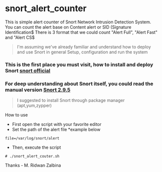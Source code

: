 # snort_alert_counter
This is simple alert counter of Snort Network Intrusion Detection System.
You can count the alert base on Content alert or SID (Signature Identification$
There is 3 format that we could count "Alert Full", "Alert Fast" and "Alert CS$
> I'm assuming we've already familiar and understand how to deploy and use Snort in general
> Setup, configuration and run the system


### This is the first place you must visit, how to install and deploy Snort [snort official](http://snort.org)
###  For deep understanding about Snort itself, you could read the manual version [Snort 2.9.5](http://187.7.106.14/emmonks/seguranca3/Pratica5/snort_manual.pdf)

> I suggested to install Snort through package manager (apt,yum,zypper)

How to use

* First open the script with your favorite editor
* Set the path of the alert file *example below

```
file=/var/log/snort/alert
```

* Then, execute the script

```
# ./snort_alert_couter.sh
```

Thanks - M. Ridwan Zalbina
